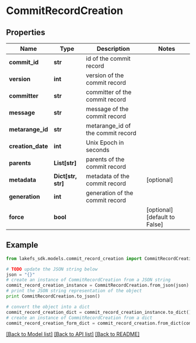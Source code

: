 # CommitRecordCreation


## Properties

Name | Type | Description | Notes
------------ | ------------- | ------------- | -------------
**commit_id** | **str** | id of the commit record | 
**version** | **int** | version of the commit record | 
**committer** | **str** | committer of the commit record | 
**message** | **str** | message of the commit record | 
**metarange_id** | **str** | metarange_id of the commit record | 
**creation_date** | **int** | Unix Epoch in seconds | 
**parents** | **List[str]** | parents of the commit record | 
**metadata** | **Dict[str, str]** | metadata of the commit record | [optional] 
**generation** | **int** | generation of the commit record | 
**force** | **bool** |  | [optional] [default to False]

## Example

```python
from lakefs_sdk.models.commit_record_creation import CommitRecordCreation

# TODO update the JSON string below
json = "{}"
# create an instance of CommitRecordCreation from a JSON string
commit_record_creation_instance = CommitRecordCreation.from_json(json)
# print the JSON string representation of the object
print CommitRecordCreation.to_json()

# convert the object into a dict
commit_record_creation_dict = commit_record_creation_instance.to_dict()
# create an instance of CommitRecordCreation from a dict
commit_record_creation_form_dict = commit_record_creation.from_dict(commit_record_creation_dict)
```
[[Back to Model list]](../README.md#documentation-for-models) [[Back to API list]](../README.md#documentation-for-api-endpoints) [[Back to README]](../README.md)


